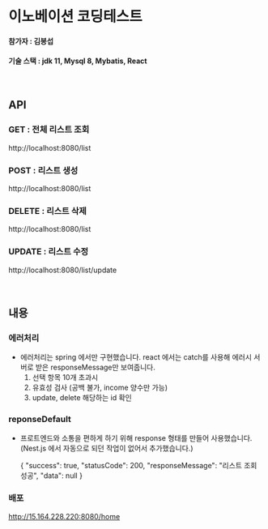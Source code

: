 # 이노베이션 코딩테스트

#### 참가자 : 김봉섭

#### 기술 스택 : jdk 11, Mysql 8, Mybatis, React

<br>

## API

### GET : 전체 리스트 조회

http://localhost:8080/list

### POST : 리스트 생성

http://localhost:8080/list

### DELETE : 리스트 삭제

http://localhost:8080/list

### UPDATE : 리스트 수정

http://localhost:8080/list/update

<br>

## 내용

### 에러처리

- 에러처리는 spring 에서만 구현했습니다. react 에서는 catch를 사용해 에러시 서버로 받은 responseMessage만 보여줍니다.
  1. 선택 항목 10개 초과시
  2. 유효성 검사 (공백 불가, income 양수만 가능)
  3. update, delete 해당하는 id 확인

### reponseDefault

- 프로트엔드와 소통을 편하게 하기 위해 response 형태를 만들어 사용했습니다. (Nest.js 에서 자동으로 되던 작업이 없어서 추가했습니다.)

  {
  "success": true,
  "statusCode": 200,
  "responseMessage": "리스트 조회 성공",
  "data": null
  }

### 배포

http://15.164.228.220:8080/home
